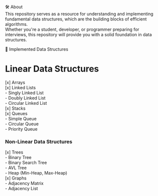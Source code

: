 🛠️ About  
This repository serves as a resource for understanding and implementing fundamental data structures, which are the building blocks of efficient algorithms.  
Whether you're a student, developer, or programmer preparing for interviews, this repository will provide you with a solid foundation in data structures.  


📂 Implemented Data Structures  

# Linear Data Structures  
[x] Arrays  
[x] Linked Lists  
         - Singly Linked List  
         - Doubly Linked List  
         - Circular Linked List  
[x] Stacks  
[x] Queues  
         - Simple Queue  
         - Circular Queue  
         - Priority Queue  

### Non-Linear Data Structures  
[x] Trees  
         - Binary Tree  
         - Binary Search Tree  
         - AVL Tree  
         - Heap (Min-Heap, Max-Heap)  
[x] Graphs  
         - Adjacency Matrix  
         - Adjacency List  
